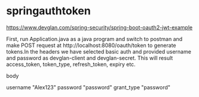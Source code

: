 # springauthtoken
https://www.devglan.com/spring-security/spring-boot-oauth2-jwt-example

First, run Application.java as a java program and switch to postman and make POST request at http://localhost:8080/oauth/token to generate tokens.In the headers we have selected basic auth and provided username and password as devglan-client and devglan-secret. 
This will result access_token, token_type, refresh_token, expiry etc.

body 

username "Alex123"
password "password"
grant_type "password"

